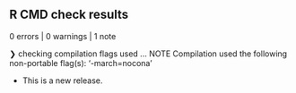 ## R CMD check results

0 errors | 0 warnings | 1 note

❯ checking compilation flags used ... NOTE
  Compilation used the following non-portable flag(s):
    ‘-march=nocona’

* This is a new release.

